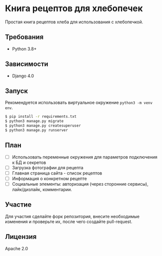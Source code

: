 # Книга рецептов для хлебопечек

Простая книга рецептов хлеба для использования с хлебопечкой.

## Требования

* Python 3.8+

## Зависимости

* Django 4.0

## Запуск

Рекомендуется использовать виртуальное окружение `python3 -m venv env`.

```sh
$ pip install -r requirements.txt
$ python3 manage.py migrate
$ python3 manage.py createsuperuser
$ python3 manage.py runserver
```

## План

- [ ] Использовать переменные окружения для параметров подключения к БД и секретов
- [ ] Загрузка фотографии для рецепта
- [ ] Главная страница сайта - список рецептов
- [ ] Информация о конкретном рецепте
- [ ] Социальные элементы: авторизация (через сторонние сервисы), лайк/дизлайк, комментарии.

## Участие

Для участия сделайте форк репозитория, внесите необходимые изменения и проверьте их, после чего создайте pull-request.

## Лицензия

Apache 2.0
